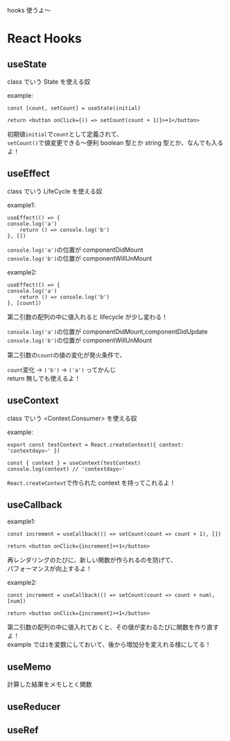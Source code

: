 hooks 使うよ～

# React Hooks

## useState

class でいう State を使える奴

example:

```
const [count, setCount] = useState(initial)

return <button onClick={() => setCount(count + 1)}>+1</button>
```

初期値`initial`で`count`として定義されて、  
`setCount()`で値変更できる～便利
boolean 型とか string 型とか、なんでも入るよ！

## useEffect

class でいう LifeCycle を使える奴

example1:

```
useEffect(() => {
console.log('a')
    return () => console.log('b')
}, [])
```

`console.log('a')`の位置が componentDidMount  
`console.log('b')`の位置が componentWillUnMount

example2:

```
useEffect(() => {
console.log('a')
    return () => console.log('b')
}, [count])
```

第二引数の配列の中に値入れると lifecycle が少し変わる！

`console.log('a')`の位置が componentDidMount,componentDidUpdate  
`console.log('b')`の位置が componentWillUnMount

第二引数の`count`の値の変化が発火条件で、

`count`変化 -> `('b')` -> `('a')` ってかんじ  
return 無しでも使えるよ！

## useContext

class でいう <Context.Consumer> を使える奴

example:

```
export const testContext = React.createContext({ context: 'contextdayo~' })

const { context } = useContext(testContext)
console.log(context) // 'contextdayo~'
```

`React.createContext`で作られた context を持ってこれるよ！

## useCallback

example1:

```
const increment = useCallback(() => setCount(count => count + 1), [])

return <button onClick={increment}>+1</button>
```

再レンダリングのたびに、新しい関数が作られるのを防げて、  
パフォーマンスが向上するよ！

example2:

```
const increment = useCallback(() => setCount(count => count + num), [num])

return <button onClick={increment}>+1</button>
```

第二引数の配列の中に値入れておくと、その値が変わるたびに関数を作り直すよ！  
example では`1`を変数にしておいて、後から増加分を変えれる様にしてる！

## useMemo

計算した結果をメモしとく関数

## useReducer

## useRef
